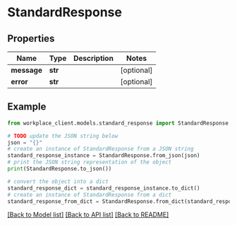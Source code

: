 # StandardResponse


## Properties

Name | Type | Description | Notes
------------ | ------------- | ------------- | -------------
**message** | **str** |  | [optional] 
**error** | **str** |  | [optional] 

## Example

```python
from workplace_client.models.standard_response import StandardResponse

# TODO update the JSON string below
json = "{}"
# create an instance of StandardResponse from a JSON string
standard_response_instance = StandardResponse.from_json(json)
# print the JSON string representation of the object
print(StandardResponse.to_json())

# convert the object into a dict
standard_response_dict = standard_response_instance.to_dict()
# create an instance of StandardResponse from a dict
standard_response_from_dict = StandardResponse.from_dict(standard_response_dict)
```
[[Back to Model list]](../README.md#documentation-for-models) [[Back to API list]](../README.md#documentation-for-api-endpoints) [[Back to README]](../README.md)


